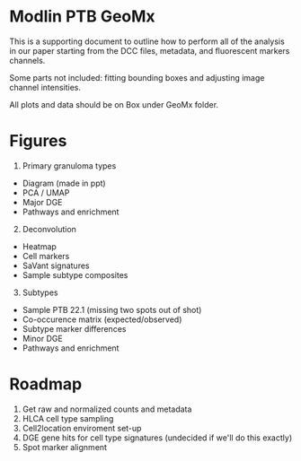 # Modlin PTB GeoMx
This is a supporting document to outline how to perform all of the analysis in our paper starting from the DCC files, metadata, and fluorescent markers channels. 

Some parts not included: fitting bounding boxes and adjusting image channel intensities. 

All plots and data should be on Box under GeoMx folder.

# Figures 
1. Primary granuloma types
  - Diagram (made in ppt)
  - PCA / UMAP
  - Major DGE
  - Pathways and enrichment
2. Deconvolution
  -  Heatmap
  -  Cell markers
  -  SaVant signatures
  -  Sample subtype composites
3. Subtypes 
  - Sample PTB 22.1 (missing two spots out of shot)
  - Co-occurence matrix (expected/observed)
  - Subtype marker differences 
  - Minor DGE
  - Pathways and enrichment

# Roadmap
1. Get raw and normalized counts and metadata 
2. HLCA cell type sampling 
3. Cell2location enviroment set-up
4. DGE gene hits for cell type signatures (undecided if we'll do this exactly)
5. Spot marker alignment 
